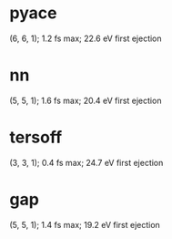 # pyace
(6, 6, 1); 1.2 fs max; 22.6 eV first ejection

# nn
(5, 5, 1); 1.6 fs max; 20.4 eV first ejection

# tersoff
(3, 3, 1); 0.4 fs max; 24.7 eV first ejection

# gap
(5, 5, 1); 1.4 fs max; 19.2 eV first ejection